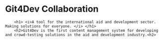 # Git4Dev Collaboration
        <h1> <i>A tool for the international aid and development sector. Making solutions for everyone. </i> </h1>
        <h2>Git4Dev is the first content management system for developing and crowd-testing solutions in the aid and development industry.<h2>
